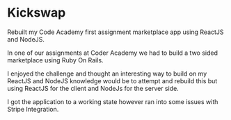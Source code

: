 # Kickswap
Rebuilt my Code Academy first assignment marketplace app using ReactJS and NodeJS. 

In one of our assignments at Coder Academy we had to build a two sided marketplace using Ruby On Rails.

I enjoyed the challenge and thought an interesting way to build on my ReactJS and NodeJS knowledge would be to attempt and rebuild this but using ReactJS for the client and NodeJs for the server side.

I got the application to a working state however ran into some issues with Stripe Integration.
